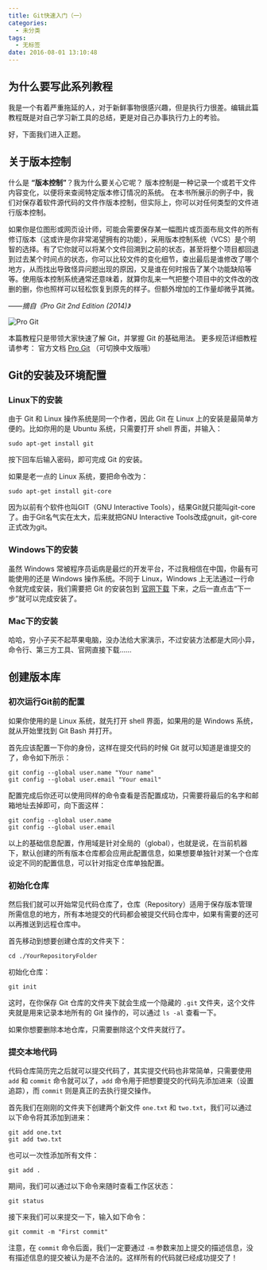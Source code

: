 ```yaml
---
title: Git快速入门（一）
categories:
  - 未分类
tags:
  - 无标签
date: 2016-08-01 13:10:48
---
```


<script setup lang="ts">
import PostHeader from '../../_components/PostHeader.vue'
</script>

<PostHeader :postId='2600205337' />

## **为什么要写此系列教程**

我是一个有着严重拖延的人，对于新鲜事物很感兴趣，但是执行力很差。编辑此篇教程既是对自己学习新工具的总结，更是对自己办事执行力上的考验。

好，下面我们进入正题。

## **关于版本控制**

什么是 **“版本控制”**？我为什么要关心它呢？ 版本控制是一种记录一个或若干文件内容变化，以便将来查阅特定版本修订情况的系统。 在本书所展示的例子中，我们对保存着软件源代码的文件作版本控制，但实际上，你可以对任何类型的文件进行版本控制。

如果你是位图形或网页设计师，可能会需要保存某一幅图片或页面布局文件的所有修订版本（这或许是你非常渴望拥有的功能），采用版本控制系统（VCS）是个明智的选择。有了它你就可以将某个文件回溯到之前的状态，甚至将整个项目都回退到过去某个时间点的状态，你可以比较文件的变化细节，查出最后是谁修改了哪个地方，从而找出导致怪异问题出现的原因，又是谁在何时报告了某个功能缺陷等等。使用版本控制系统通常还意味着，就算你乱来一气把整个项目中的文件改的改删的删，你也照样可以轻松恢复到原先的样子。但额外增加的工作量却微乎其微。

——*摘自《Pro Git 2nd Edition (2014)》*

![Pro Git](https://git-scm.com/images/progit2.png)

本篇教程只是带领大家快速了解 Git，并掌握 Git 的基础用法。
更多规范详细教程请参考：
官方文档 [Pro Git](https://git-scm.com/book/en/v2) （可切换中文版哦）

## **Git的安装及环境配置**

### **Linux下的安装**
由于 Git 和 Linux 操作系统是同一个作者，因此 Git 在 Linux 上的安装是最简单方便的。比如你用的是 Ubuntu 系统，只需要打开 shell 界面，并输入：
```
sudo apt-get install git
```
按下回车后输入密码，即可完成 Git 的安装。

如果是老一点的 Linux 系统，要把命令改为：
```
sudo apt-get install git-core
```
因为以前有个软件也叫GIT（GNU Interactive Tools），结果Git就只能叫git-core了。由于Git名气实在太大，后来就把GNU Interactive Tools改成gnuit，git-core正式改为git。

### **Windows下的安装**

虽然 Windows 常被程序员诟病是最烂的开发平台，不过我相信在中国，你最有可能使用的还是 Windows 操作系统。不同于 Linux，Windows 上无法通过一行命令就完成安装，我们需要把 Git 的安装包到 [官网下载](https://git-scm.com/downloads) 下来，之后一直点击“下一步”就可以完成安装了。

### **Mac下的安装**

哈哈，穷小子买不起苹果电脑，没办法给大家演示，不过安装方法都是大同小异，命令行、第三方工具、官网直接下载……

## **创建版本库**

### **初次运行Git前的配置**

如果你使用的是 Linux 系统，就先打开 shell 界面，如果用的是 Windows 系统，就从开始里找到 Git Bash 并打开。

首先应该配置一下你的身份，这样在提交代码的时候 Git 就可以知道是谁提交的了，命令如下所示：
```
git config --global user.name "Your name"
git config --global user.email "Your email"
```

配置完成后你还可以使用同样的命令查看是否配置成功，只需要将最后的名字和邮箱地址去掉即可，向下面这样：
```
git config --global user.name
git config --global user.email
```

以上的基础信息配置，作用域是针对全局的（global），也就是说，在当前机器下，默认创建的所有版本仓库都会应用此配置信息，如果想要单独针对某一个仓库设定不同的配置信息，可以针对指定仓库单独配置。

### **初始化仓库**

然后我们就可以开始常见代码仓库了，仓库（Repository）适用于保存版本管理所需信息的地方，所有本地提交的代码都会被提交代码仓库中，如果有需要的还可以再推送到远程仓库中。

首先移动到想要创建仓库的文件夹下：
```
cd ./YourRepositoryFolder
```

初始化仓库：
```
git init
```

这时，在你保存 Git 仓库的文件夹下就会生成一个隐藏的 ``.git`` 文件夹，这个文件夹就是用来记录本地所有的 Git 操作的，可以通过 ``ls -al`` 查看一下。

如果你想要删除本地仓库，只需要删除这个文件夹就行了。

### **提交本地代码**

代码仓库简历完之后就可以提交代码了，其实提交代码也非常简单，只需要使用 ``add`` 和 ``commit`` 命令就可以了，``add`` 命令用于把想要提交的代码先添加进来（设置 追踪），而 ``commit`` 则是真正的去执行提交操作。

首先我们在刚刚的文件夹下创建两个新文件 ``one.txt`` 和 ``two.txt``，我们可以通过以下命令将其添加到进来：
```
git add one.txt
git add two.txt
```

也可以一次性添加所有文件：
```
git add .
```

期间，我们可以通过以下命令来随时查看工作区状态：
```
git status
```

接下来我们可以来提交一下，输入如下命令：
```
git commit -m "First commit"
```

注意，在 ``commit`` 命令后面，我们一定要通过 ``-m`` 参数来加上提交的描述信息，没有描述信息的提交被认为是不合法的。这样所有的代码就已经成功提交了！